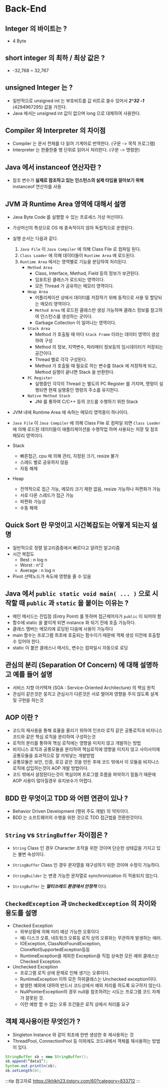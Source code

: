 # Back-End

## Integer 의 바이트는 ?

* 4 Byte

## short integer 의 최하 / 최상 값은 ?

* -32,768 ~ 32,767

## unsigned Integer 는 ?

* 일반적으로 unsigned int 는 부호비트를 값 비트로 쓸수 있어서 _**2^32 -1**_ (4294967295) 값을 가진다.
* Java 에서는 unsigned int 값이 없으며 long 으로 대체하여 사용한다.

## Compiler 와 Interpreter 의 차이점

* Compiler 는 문서 전체를 다 읽어 기계어로 번역한다. (구문 -> 목적 프로그램)
* Interpreter 는 한줄한줄 행 단위로 읽어서 처리한다. (구문 -> 명령문)

## Java 에서 instanceof 연산자란 ?

* 참조 변수가 **실제로 참조하고 있는 인스턴스의 실제 타입을 알아보기 위해** instanceof 연산자를 사용

## JVM 과 Runtime Area 영역에 대해서 설명

* Java Byte Code 를 실행할 수 있는 프로세스 가상 머신이다.
* 가상머신의 특성으로 OS 에 종속적이지 않아 독립적으로 운영된다.
* 실행 순서는 다음과 같다.
  1. `Java File` 이 `Java Compiler` 에 의해 Class File 로 컴파일 된다.
  2. `Class Loader` 에 의해 데이터들이 `Runtime Area` 에 로드된다.
  3. `Runtime Area` 에서는 영역별로 기능을 분담하여 처리된다.
     * `Method Area`
       * Class, Interface, Method, Field 등의 정보가 보관된다.
       * 임포트된 클래스가 로드되는 영역이다.
       * 모든 Thread 가 공유하는 메모리 영역이다.
     * `Heap Area`
       * 어플리케이션 상에서 데이터를 저장하기 위해 동적으로 사용 및 할당되는 메모리 영역이다.
       * `Method Area` 에 로드된 클래스만 생성 가능하며 클래스 정보를 참고하여 인스턴스를 생성하는 곳이다.
       * Garbage Collection 이 일어나는 영역이다.
     * `Stack Area`
       * Method 가 호출될 때 마다 `Stack Frame` 이라는 데이터 영역이 생성하여 구성
       * Method 의 정보, 지역변수, 파라메터 정보등의 임시데이터가 저장되는 공간이다.
       * Thread 별로 각각 구성된다.
       * Method 가 호출될 때 필요로 하는 변수를 Stack 에 저장하게 되고, Method 실행이 끝나면 Stack 을 반환한다.
     * `PC Register`
       * 실행중인 각각의 Thread 는 별도의 PC Register 를 가지며, 명령이 실행되면 현재 실행중인 명령의 주소를 유지한다.
     * `Native Method Stack`
       * JNI 를 통하여 C/C++ 등의 코드를 수행하기 위한 Stack

* JVM 내에 Runtime Area 에 속하는 메모리 영역중이 하나이다.
* `Java File` 이 `Java Compiler` 에 의해 Class File 로 컴파일 되면 `Class Loader` 에 의해 로드된 데이터들이 애플리케이션을 수행작업 하며 사용되는 저장 및 참조 메모리 영역이다.

* Stack
  * 빠른접근, cpu 에 의해 관리, 지정된 크기, resize 불가
  * 스레드 별로 공유하지 않음
  * 자동 해제
* Heap
  * 전역적으로 접근 가능, 메모리 크기 제한 없음, resize 가능하나 파편화가 가능
  * 서로 다른 스레드가 접근 가능
  * 파편화 가능성
  * 수동 해제

## Quick Sort 란 무엇이고 시간복잡도는 어떻게 되는지 설명

* 일반적으로 정렬 알고리즘중에서 빠르다고 알려진 알고리즘
* 시간 복잡도
  * Best : n log n
  * Worst : n^2
  * Average : n log n
* Pivot 선택노드가 속도에 영향을 줄 수 있음

## Java 에서 `public static void main( ... )` 으로 시작할 때 `public` 과 `static` 을 붙이는 이유는 ?

* 메인 메서드는 진입점 (Entry Point) 를 뜻하며 접근제어자가 `public` 이 되어야 함
* 함수에 static 을 붙이게 되면 instance 화 되기 전에 호출 가능하다.
* 클래스 멤버는 메모리에 로딩된 다음에 사용이 가능하다
* main 함수는 프로그램 최초에 호출되는 함수이기 때문에 객체 생성 이전에 호출할 수 있어야 한다.
* static 이 붙은 클래스나 메서드, 변수는 컴파일시 자동으로 로딩

## 관심의 분리 (Separation Of Concern) 에 대해 설명하고 예를 들어 설명

* 서비스 지향 아키텍쳐 (SOA : Service-Oriented Architecture) 의 핵심 원칙
* 관심이 같은것은 뭉치고 관심사가 다른것은 서로 떨어져 영향을 주지 않도록 설계 및 구현을 하는것

## AOP 이란 ?

* 코드의 재사용을 통해 효율을 올리기 위하여 인프라 로직 같은 공통로직과 비지니스 코드와 같은 핵심 로직을 분리하여 구성하는것
* 로직의 분리를 통하여 핵심 로직에는 영향을 미치지 않고 개발하는 방법
* 비지니스 로직과 공통모듈을 분리하여 핵심로직에 영향을 미치지 않고 사이사이에 공통모듈을 효과적으로 잘 끼워넣는 개발방법
* 공통모듈은 보안, 인증, 로깅 같은 것을 만든 후에 코드 밖에서 이 모듈을 비지니스 로직에 삽입하는것이 AOP 개발 방법이다.
* 코드 밖에서 설정된다는것이 핵심이며 프로그램 흐름을 파악하기 힘들기 때문에 AOP 사용이 많아질경우 유지보수가 어렵다.

## BDD 란 무엇이고 TDD 와 어떤 연관이 있나 ?

* Behavior Driven Development (행위 주도 개발) 의 약자이다.
* BDD 는 소프트웨어의 수행을 위한 것으로 TDD 접근법을 전환한것이다.

## `String` vs `StringBuffer` 차이점은 ?

* `String` Class 인 경우 Character 조작을 위한 것이며 단순한 상태값을 가지고 있는 불변 속성이다.
* `StringBuffer` Class 인 경우 문자열을 재구성하기 위한 것이며 수정이 가능하다.

* `StringBuilder` 는 변경 가능한 문자열로 synchronization 이 적용되지 않는다.
* `StringBuffer` 는 _**멀티쓰레드 환경에서 안정적**_ 이다.

## `CheckedException` 과 `UncheckedException` 의 차이와 용도를 설명

* Checked Exception
  * 외부상황에 의해 미리 예상 가능한 오류이다
  * 예) 디스크 오류, 네트워크 오류등 로직 상의 오류와는 무관하게 발생하는 에러.
  * IOException, ClassNotFoundException, CloneNotSupportedException등등
  * RuntimeException을 제외한 Exception을 직접 상속한 모든 예외 클래스는 Checked Exception.
* Unchecked Exception
  * 프로그램 로직 상에 문제로 인해 생기는 오류이다.
  * RuntimeException 이하 모든 하위클래스는 Unchecked exception이다.
  * 발생한 예외에 대하여 반드시 코드상에서 예외 처리를 하도록 요구하지 않는다.
  * NullPointerException의 경우 null을 참조하려는 시도는 프로그램 코드 자체가 잘못된 것.
  * 이런 예방 할 수 없는 오류 조건들은 로직 상에서 처리를 요구

## 객체 재사용이란 무엇인가 ?

* Singleton Instance 와 같이 최초에 한번 생성한 후 재사용하는 것
* ThreadPool, ConnectionPool 등 이외에도 코드내에서 객체를 재사용하는 방법이 있다.

```java
StringBuffer sb = new StringBuffer();
sb.append(“data1”);
System.out.println(sb);
sb.setLength(0);
```

:::tip 참고자료
<https://lkhlkh23.tistory.com/60?category=833712>
:::
